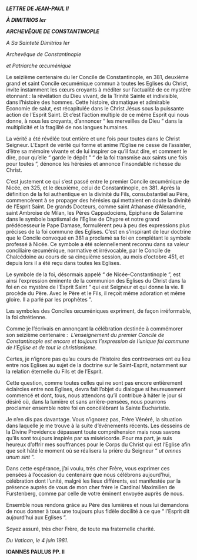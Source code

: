 ***LETTRE DE JEAN-PAUL II***

***À DIMITRIOS Ier***

***ARCHEVÊQUE DE CONSTANTINOPLE***

*A Sa Sainteté Dimitrios Ier*

*Archevêque de Constantinople*

*et Patriarche œcuménique*

Le seizième centenaire du Ier Concile de Constantinople, en 381, deuxième grand et saint Concile œcuménique commun à toutes les Eglises du Christ, invite instamment les cœurs croyants à méditer sur l’actualité de ce mystère étonnant : la révélation du Dieu vivant, de la Trinité Sainte et indivisible, dans l’histoire des hommes. Cette histoire, dramatique et admirable Economie de salut, est récapitulée dans le Christ Jésus sous la puissante action de l’Esprit Saint. Et c’est l’action multiple de ce même Esprit qui nous donne, à nous les croyants, d’annoncer “ les merveilles de Dieu ” dans la multiplicité et la fragilité de nos langues humaines.

La vérité a été révélée tout entière et une fois pour toutes dans le Christ Seigneur. L’Esprit de vérité qui forme et anime l’Eglise ne cesse de l’assister, d’être sa mémoire vivante et de lui inspirer ce qu’il faut dire, et comment le dire, pour qu’elle “ garde le dépôt ” “ de la foi transmise aux saints une fois pour toutes ”, dénonce les hérésies et annonce l’insondable richesse du Christ.

C’est justement ce qui s’est passé entre le premier Concile œcuménique de Nicée, en 325, et le deuxième, celui de Constantinople, en 381. Après la définition de la foi authentique en la divinité du Fils, consubstantiel au Père, commencèrent à se propager des hérésies qui mettaient en doute la divinité de l’Esprit Saint. De grands Docteurs, comme saint Athanase d’Alexandrie, saint Ambroise de Milan, les Pères Cappadociens, Epiphane de Salamine dans le symbole baptismal de l’Eglise de Chypre et notre grand prédécesseur le Pape Damase, formulèrent peu à peu des expressions plus précises de la foi commune des Eglises. C’est en s’inspirant de leur doctrine que le Concile convoqué en 381 a proclamé sa foi en complétant le symbole professé à Nicée. Ce symbole a été solennellement reconnu dans sa valeur conciliaire œcuménique, normative et irrévocable, par le Concile de Chalcédoine au cours de sa cinquième session, au mois d’octobre 451, et depuis lors il a été reçu dans toutes les Eglises.

Le symbole de la foi, désormais appelé “ de Nicée-Constantinople ”, est ainsi l’expression éminente de la communion des Eglises du Christ dans la foi en ce mystère de l’Esprit Saint “ qui est Seigneur et qui donne la vie. Il procède du Père. Avec le Père et le Fils, il reçoit même adoration et même gloire. Il a parlé par les prophètes ”.

Les symboles des Conciles œcuméniques expriment, de façon irréformable, la foi chrétienne.

Comme je l’écrivais en annonçant la célébration destinée à commémorer son seizième centenaire :  *L’enseignement du premier Concile de Constantinople est encore et toujours l’expression de l’unique foi commune de l’Eglise et de tout le christianisme*.

Certes, je n’ignore pas qu’au cours de l’histoire des controverses ont eu lieu entre nos Eglises au sujet de la doctrine sur le Saint-Esprit, notamment sur la relation éternelle du Fils et de l’Esprit.

Cette question, comme toutes celles qui ne sont pas encore entièrement éclaircies entre nos Eglises, devra fait l’objet du dialogue si heureusement commencé et dont, tous, nous attendons qu’il contribue à hâter le jour si désiré où, dans la lumière et sans arrière-pensées, nous pourrons proclamer ensemble notre foi en concélébrant la Sainte Eucharistie.

Je n’en dis pas davantage. Vous n’ignorez pas, Frère Vénéré, la situation dans laquelle je me trouve à la suite d’événements récents. Les desseins de la Divine Providence dépassent toute compréhension mais nous savons qu’ils sont toujours inspirés par sa miséricorde. Pour ma part, je suis heureux d’offrir mes souffrances pour le Corps du Christ qui est l’Eglise afin que soit hâté le moment où se réalisera la prière du Seigneur “ *ut omnes unum sint* ”.

Dans cette espérance, j’ai voulu, très cher Frère, vous exprimer ces pensées à l’occasion du centenaire que nous célébrons aujourd’hui, célébration dont l’unité, malgré les lieux différents, est manifestée par la présence auprès de vous de mon cher frère le Cardinal Maximilien de Furstenberg, comme par celle de votre éminent envoyée auprès de nous.

Ensemble nous rendons grâce au Père des lumières et nous lui demandons de nous donner à tous une toujours plus fidèle docilité à ce que “ l’Esprit dit aujourd’hui aux Eglises ”.

Soyez assuré, très cher Frère, de toute ma fraternelle charité.

*Du Vatican, le 4 juin 1981.*

**IOANNES PAULUS PP. II**